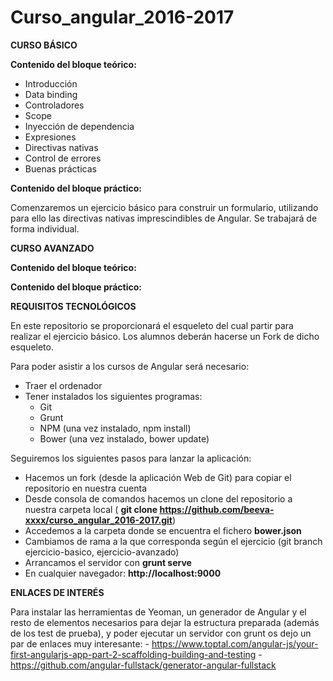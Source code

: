 # Curso_angular_2016-2017

**CURSO BÁSICO**

**Contenido del bloque teórico:**

* Introducción
* Data binding
* Controladores
* Scope
* Inyección de dependencia
* Expresiones
* Directivas nativas
* Control de errores
* Buenas prácticas

**Contenido del bloque práctico:**

Comenzaremos un ejercicio básico para construir un formulario, utilizando para ello las directivas nativas imprescindibles de Angular. Se trabajará de forma individual.


**CURSO AVANZADO**

**Contenido del bloque teórico:**

**Contenido del bloque práctico:**


**REQUISITOS TECNOLÓGICOS**

En este repositorio se proporcionará el esqueleto del cual partir para realizar el ejercicio básico. Los alumnos deberán hacerse un Fork de dicho esqueleto.

Para poder asistir a los cursos de Angular será necesario:
* Traer el ordenador
* Tener instalados los siguientes programas:
    * Git
    * Grunt
    * NPM (una vez instalado, npm install)
    * Bower (una vez instalado, bower update)

Seguiremos los siguientes pasos para lanzar la aplicación:
* Hacemos un fork (desde la aplicación Web de Git) para copiar el repositorio en nuestra cuenta
* Desde consola de comandos hacemos un clone del repositorio a nuestra carpeta local ( **git clone https://github.com/beeva-xxxx/curso_angular_2016-2017.git**)
* Accedemos a la carpeta donde se encuentra el fichero **bower.json**
* Cambiamos de rama a la que corresponda según el ejercicio (git branch ejercicio-basico, ejercicio-avanzado)
* Arrancamos el servidor con **grunt serve**
* En cualquier navegador: **http://localhost:9000**


**ENLACES DE INTERÉS**

Para instalar las herramientas de Yeoman, un generador de Angular y el resto de elementos necesarios para dejar la estructura preparada (además de los test de prueba), y poder ejecutar un servidor con grunt os dejo un par de enlaces muy interesante:
     - https://www.toptal.com/angular-js/your-first-angularjs-app-part-2-scaffolding-building-and-testing
     - https://github.com/angular-fullstack/generator-angular-fullstack
